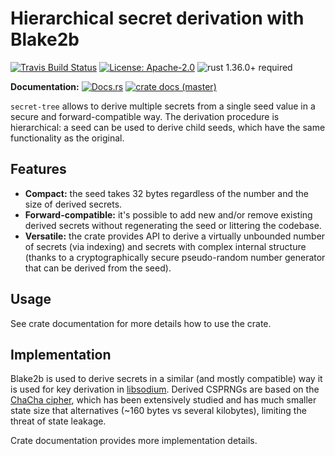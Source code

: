 # Hierarchical secret derivation with Blake2b

[![Travis Build Status](https://img.shields.io/travis/com/slowli/secret-tree/master.svg?label=Linux%20Build)](https://travis-ci.com/slowli/secret-tree) 
[![License: Apache-2.0](https://img.shields.io/github/license/slowli/secret-tree.svg)](https://github.com/slowli/secret-tree/blob/master/LICENSE)
![rust 1.36.0+ required](https://img.shields.io/badge/rust-1.36.0+-blue.svg)

**Documentation:** [![Docs.rs](https://docs.rs/secret-tree/badge.svg)](https://docs.rs/secret-tree/)
[![crate docs (master)](https://img.shields.io/badge/master-yellow.svg?label=docs)](https://slowli.github.io/secret-tree/secret_tree/) 

`secret-tree` allows to derive multiple secrets from a single seed value in a secure and forward-compatible way.
The derivation procedure is hierarchical: a seed can be used to derive child seeds, which have the same functionality
as the original.

## Features

- **Compact:** the seed takes 32 bytes regardless of the number and the size of derived secrets.
- **Forward-compatible:** it's possible to add new and/or remove existing derived secrets without regenerating the seed
  or littering the codebase.
- **Versatile:** the crate provides API to derive a virtually unbounded number of secrets (via indexing) and
  secrets with complex internal structure (thanks to a cryptographically secure pseudo-random number generator
  that can be derived from the seed).

## Usage

See crate documentation for more details how to use the crate.

## Implementation

Blake2b is used to derive secrets in a similar (and mostly compatible) way it is used for key derivation
in [libsodium]. Derived CSPRNGs are based on the [ChaCha cipher], which has been extensively studied and has
much smaller state size that alternatives (~160 bytes vs several kilobytes), limiting the threat of state leakage.

Crate documentation provides more implementation details.

[libsodium]: https://download.libsodium.org/doc/key_derivation
[ChaCha cipher]: https://tools.ietf.org/html/rfc7539

